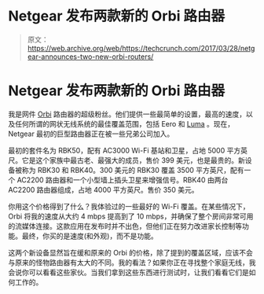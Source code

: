 # Netgear 发布两款新的 Orbi 路由器 

> 原文：<https://web.archive.org/web/https://techcrunch.com/2017/03/28/netgear-announces-two-new-orbi-routers/>

# Netgear 发布两款新的 Orbi 路由器

我是网件 [Orbi](https://web.archive.org/web/20221209131404/https://beta.techcrunch.com/tag/Orbi) 路由器的超级粉丝。他们提供一些最简单的设置，最高的速度，以及任何所谓的网状无线系统的最佳覆盖范围，包括 Eero 和 [Luma](https://web.archive.org/web/20221209131404/https://beta.techcrunch.com/tag/Luma) 。现在，Netgear 最初的巨型路由器正在被一些兄弟公司加入。

最初的套件名为 RBK50，配有 AC3000 Wi-Fi 基站和卫星，占地 5000 平方英尺。它是这个家族中最古老、最强大的成员，售价 399 美元，也是最贵的。新设备被称为 RBK30 和 RBK40。300 美元的 RBK30 覆盖 3500 平方英尺，配有一个 AC2200 路由器和一个小型墙上插头卫星来增强信号。RBK40 由两台 AC2200 路由器组成，占地 4000 平方英尺。售价 350 美元。

你用这个价格得到了什么？我体验过的一些最好的 Wi-Fi 覆盖。在某些情况下，Orbi 将我的速度从大约 4 mbps 提高到了 10 mbps，并确保了整个房间非常可用的流媒体连接。这款应用在发布时并不出色，但他们正在努力改进家长控制等功能。最终，你买的是速度(和外观)，而不是功能。

这两个新设备显然旨在缓和原来的 Orbi 的价格，除了提到的覆盖区域，应该不会与原来的怪物路由器有太大的不同。我的看法？如果你正在寻找整个家庭无线，我会说你可以看看这些家伙。当我们拿到这些东西进行测试时，让我们看看它们是如何工作的。